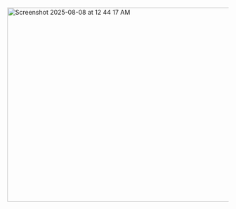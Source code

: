 ```

```

<img width="675" height="443" alt="Screenshot 2025-08-08 at 12 44 17 AM" src="https://github.com/user-attachments/assets/9c283ac2-6b86-42e2-8d37-dc1b401c7a42" />
